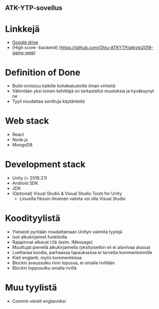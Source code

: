 ATK-YTP-sovellus
----------------

Linkkejä
========

* [Google drive](https://drive.google.com/drive/folders/1JT9nCbR4lm_Qcn-oC6PgQjtbroR85eQQ)
* [High score -backend] (https://github.com/Ohtu-ATKYTP/atkytp2019-game-web)



Definition of Done
==================
* Build onnistuu kaikille kohdealustoille ilman virheitä
* Vähintään yksi toinen kehittäjä on tarkastellut muutoksia ja hyväksynyt ne
* Tyyli noudattaa sovittuja käytänteitä


Web stack
=========
* React
* Node.js
* MongoDB

Development stack
=================
* Unity (> 2018.3.1)
* Android SDK
* JDK
* (Optional) Visual Studio & Visual Studio Tools for Unity
  * Linuxilla fiksuin ilmainen valinta voi olla Visual Studio

Koodityylistä
=============
* Yleisesti pyritään noudattamaan Unityn valmiita tyylejä
* Isot alkukirjaimet funktioilla
* Rajapinnat alkavat I:llä (esim. IMessage)
* Muuttujat pienellä alkukirjaimella (yksityisetkin eli ei alaviivaa alussa)
* Luettavaa koodia, parhaassa tapauksessa ei tarvetta kommentoinnille
* Kieli englanti, myös kommenteissa
* Blockin avaussulku rivin lopussa, ei omalla rivillään
* Blockin loppusulku omalla rivillä

Muu tyylistä
============
* Commit-viestit englanniksi
